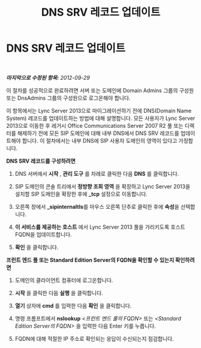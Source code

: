 ﻿---
title: DNS SRV 레코드 업데이트
TOCTitle: DNS SRV 레코드 업데이트
ms:assetid: a29149aa-30cc-4a59-af98-fb95c2385cce
ms:mtpsurl: https://technet.microsoft.com/ko-kr/library/JJ688161(v=OCS.15)
ms:contentKeyID: 49885911
ms.date: 08/24/2015
mtps_version: v=OCS.15
ms.translationtype: HT
---

# DNS SRV 레코드 업데이트

 

_**마지막으로 수정된 항목:** 2012-09-29_

이 절차를 성공적으로 완료하려면 서버 또는 도메인에 Domain Admins 그룹의 구성원 또는 DnsAdmins 그룹의 구성원으로 로그온해야 합니다.

이 항목에서는 Lync Server 2013으로 마이그레이션하기 전에 DNS(Domain Name System) 레코드를 업데이트하는 방법에 대해 설명합니다. 모든 사용자가 Lync Server 2013으로 이동한 후 레거시 Office Communications Server 2007 R2 풀 또는 디렉터를 해제하기 전에 모든 SIP 도메인에 대해 내부 DNS에서 DNS SRV 레코드를 업데이트해야 합니다. 이 절차에서는 내부 DNS에 SIP 사용자 도메인의 영역이 있다고 가정합니다.

**DNS SRV 레코드를 구성하려면**

1.  DNS 서버에서 **시작** , **관리 도구** 를 차례로 클릭한 다음 **DNS** 를 클릭합니다.

2.  SIP 도메인의 콘솔 트리에서 **정방향 조회 영역** 을 확장하고 Lync Server 2013을 설치할 SIP 도메인을 확장한 후에 **\_tcp** 설정으로 이동합니다.

3.  오른쪽 창에서 **\_sipinternaltls**를 마우스 오른쪽 단추로 클릭한 후에 **속성**을 선택합니다.

4.  **이 서비스를 제공하는 호스트** 에서 Lync Server 2013 풀을 가리키도록 호스트 FQDN을 업데이트합니다.

5.  **확인** 을 클릭합니다.

**프런트 엔드 풀 또는 Standard Edition Server의 FQDN을 확인할 수 있는지 확인하려면**

1.  도메인의 클라이언트 컴퓨터에 로그온합니다.

2.  **시작** 을 클릭한 다음 **실행** 을 클릭합니다.

3.  **열기** 상자에 **cmd** 를 입력한 다음 **확인** 을 클릭합니다.

4.  명령 프롬프트에서 **nslookup** *\<프런트 엔드 풀의 FQDN\>* 또는 *\<Standard Edition Server의 FQDN\>* 을 입력한 다음 Enter 키를 누릅니다.

5.  FQDN에 대해 적절한 IP 주소로 확인되는 응답이 수신되는지 점검합니다.

